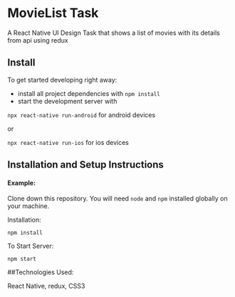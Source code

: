 # MovieList Task

A React Native UI Design Task that shows a list of movies with its details from api using redux



## Install

To get started developing right away:

* install all project dependencies with `npm install`
* start the development server with 

`npx react-native run-android` for android devices

or

`npx react-native run-ios` for ios devices


## Installation and Setup Instructions

#### Example:  

Clone down this repository. You will need `node` and `npm` installed globally on your machine.  

Installation:

`npm install`  
 
To Start Server:

`npm start`  


##Technologies Used:

React Native, redux, CSS3

